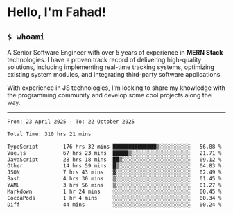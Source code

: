 <h1>Hello, I'm Fahad!</h1>

<h2><code>$ whoami</code></h2>

A Senior Software Engineer with over 5 years of experience in **MERN Stack** technologies. I have a proven track record of delivering high-quality solutions, including implementing real-time tracking systems, optimizing existing system modules, and integrating third-party software applications.

With experience in JS technologies, I'm looking to share my knowledge with the programming community and develop some cool projects along the way.

---

<!--START_SECTION:waka-->

```txt
From: 23 April 2025 - To: 22 October 2025

Total Time: 310 hrs 21 mins

TypeScript        176 hrs 32 mins ██████████████▒░░░░░░░░░░   56.88 %
Vue.js            67 hrs 23 mins  █████▒░░░░░░░░░░░░░░░░░░░   21.71 %
JavaScript        28 hrs 18 mins  ██▒░░░░░░░░░░░░░░░░░░░░░░   09.12 %
Other             14 hrs 59 mins  █▒░░░░░░░░░░░░░░░░░░░░░░░   04.83 %
JSON              7 hrs 43 mins   ▓░░░░░░░░░░░░░░░░░░░░░░░░   02.49 %
Bash              4 hrs 30 mins   ▒░░░░░░░░░░░░░░░░░░░░░░░░   01.45 %
YAML              3 hrs 56 mins   ▒░░░░░░░░░░░░░░░░░░░░░░░░   01.27 %
Markdown          1 hr 24 mins    ░░░░░░░░░░░░░░░░░░░░░░░░░   00.45 %
CocoaPods         1 hr 4 mins     ░░░░░░░░░░░░░░░░░░░░░░░░░   00.34 %
Diff              44 mins         ░░░░░░░░░░░░░░░░░░░░░░░░░   00.24 %
```

<!--END_SECTION:waka-->

<!--
**heyFahad/heyFahad** is a ✨ _special_ ✨ repository because its `README.md` (this file) appears on your GitHub profile.

Here are some ideas to get you started:

- 🔭 I’m currently working on ...
- 🌱 I’m currently learning ...
- 👯 I’m looking to collaborate on ...
- 🤔 I’m looking for help with ...
- 💬 Ask me about ...
- 📫 How to reach me: ...
- 😄 Pronouns: ...
- ⚡ Fun fact: ...
-->

